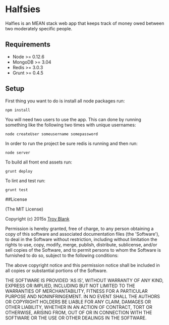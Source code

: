 # Halfsies
Halfies is an MEAN stack web app that keeps track of money owed between two moderately specific people.

## Requirements
* Node >= 0.12.6
* MongoDB >= 3.04
* Redis >= 3.0.3
* Grunt >= 0.4.5

## Setup
First thing you want to do is install all node packages run:

    npm install
    
You will need two users to use the app. This can done by running something like the following two times with unique usernames:

    node createUser someusername somepassword
  
In order to run the project be sure redis is running and then run:

    node server

To build all front end assets run:

    grunt deploy

To lint and test run:

    grunt test

##License

(The MIT License)

Copyright (c) 2015s [Troy Blank](mailto:troy@troyblank.com, "Troy Blank")

Permission is hereby granted, free of charge, to any person obtaining a copy of this software and associated documentation files (the 'Software'), to deal in the Software without restriction, including without limitation the rights to use, copy, modify, merge, publish, distribute, sublicense, and/or sell copies of the Software, and to permit persons to whom the Software is furnished to do so, subject to the following conditions:

The above copyright notice and this permission notice shall be included in all copies or substantial portions of the Software.

THE SOFTWARE IS PROVIDED 'AS IS', WITHOUT WARRANTY OF ANY KIND, EXPRESS OR IMPLIED, INCLUDING BUT NOT LIMITED TO THE WARRANTIES OF MERCHANTABILITY, FITNESS FOR A PARTICULAR PURPOSE AND NONINFRINGEMENT. IN NO EVENT SHALL THE AUTHORS OR COPYRIGHT HOLDERS BE LIABLE FOR ANY CLAIM, DAMAGES OR OTHER LIABILITY, WHETHER IN AN ACTION OF CONTRACT, TORT OR OTHERWISE, ARISING FROM, OUT OF OR IN CONNECTION WITH THE SOFTWARE OR THE USE OR OTHER DEALINGS IN THE SOFTWARE.